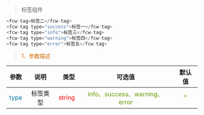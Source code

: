 > 标签组件

``` javascript
<fcw-tag>标签二</fcw-tag>
<fcw-tag type="success">标签一</fcw-tag>
<fcw-tag type="info">标签三</fcw-tag>
<fcw-tag type="warning">标签四</fcw-tag>
<fcw-tag type="error">标签五</fcw-tag>

```

> <font color=#CD6600>1、参数描述</font>

参数|说明|类型|可选值|默认值
---|:--:|---:|:--:|:--:|
<font color=#0077AA>type</font> | 标签类型 | <font color=red>string</font> | <font color=#669900>info、success、warning、error  </font> | <font color=#669900> '' </font>
